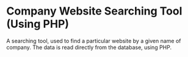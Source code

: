 # Company Website Searching Tool (Using PHP)
A searching tool, used to find a particular website by a given name of company. The data is read directly from the database, using PHP.
